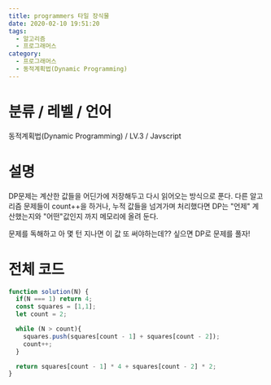 ```yaml
---
title: programmers 타일 장식물
date: 2020-02-10 19:51:20
tags:
  - 알고리즘
  - 프로그래머스
category:
  - 프로그래머스
  - 동적계획법(Dynamic Programming)
---
```


# 분류 / 레벨 / 언어

동적계획법(Dynamic Programming) / LV.3 / Javscript

# 설명

DP문제는 계산한 값들을 어딘가에 저장해두고 다시 읽어오는 방식으로 푼다.
다른 알고리즘 문제들이 count++을 하거나, 누적 값들을 넘겨가며 처리했다면
DP는 "언제" 계산했는지와 "어떤"값인지 까지 메모리에 올려 둔다.

문제를 독해하고
아 몇 턴 지나면 이 값 또 써야하는데?? 
싶으면 DP로 문제를 풀자!

# 전체 코드

```javascript
function solution(N) {
  if(N === 1) return 4;
  const squares = [1,1];
  let count = 2;

  while (N > count){
    squares.push(squares[count - 1] + squares[count - 2]);
    count++;
  }

  return squares[count - 1] * 4 + squares[count - 2] * 2;
}
```
